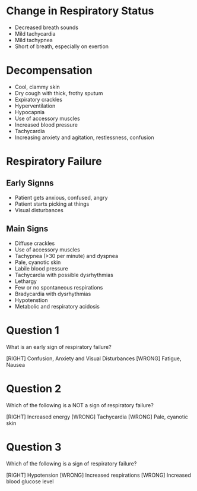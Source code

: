 # Change in Respiratory Status

* Decreased breath sounds 
* Mild tachycardia
* Mild tachypnea 
* Short of breath, especially on exertion

# Decompensation

* Cool, clammy skin 
* Dry cough with thick, frothy sputum 
* Expiratory crackles 
* Hyperventilation 
* Hypocapnia 
* Use of accessory muscles 
* Increased blood pressure 
* Tachycardia 
* Increasing anxiety and agitation, restlessness, confusion

# Respiratory Failure

## Early Signns
* Patient gets anxious, confused, angry
* Patient starts picking at things
* Visual disturbances

## Main Signs
* Diffuse crackles
* Use of accessory muscles
* Tachypnea (>30 per minute) and dyspnea
* Pale, cyanotic skin
* Labile blood pressure
* Tachycardia with possible dysrhythmias
* Lethargy
* Few or no spontaneous respirations
* Bradycardia with dysrhythmias
* Hypotenstion
* Metabolic and respiratory acidosis

# Question 1
What is an early sign of respiratory failure? 

[RIGHT] Confusion, Anxiety and Visual Disturbances 
[WRONG] Fatigue, Nausea

# Question 2
Which of the following is a NOT a sign of respiratory failure?

[RIGHT] Increased energy
[WRONG] Tachycardia
[WRONG] Pale, cyanotic skin

# Question 3
Which of the following is a sign of respiratory failure?

[RIGHT] Hypotension
[WRONG] Increased respirations
[WRONG] Increased blood glucose level